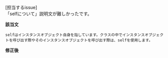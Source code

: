 [担当するissue]  
「selfについて」説明文が難しかったです。  

**該当文**  

```
selfはインスタンスオブジェクト自身を指しています。クラスの中でインスタンスオブジェクトを呼び出す際やそのインスタンスオブジェクトを呼び出す際は、selfを使用します。
```


**修正後**

```

```
